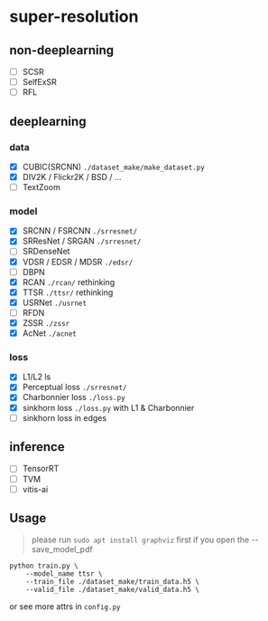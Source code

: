 # super-resolution

## non-deeplearning

- [ ] SCSR
- [ ] SelfExSR
- [ ] RFL

## deeplearning

### data

- [x] CUBIC(SRCNN) `./dataset_make/make_dataset.py`
- [x] DIV2K / Flickr2K / BSD / ... 
- [ ] TextZoom

### model

- [x] SRCNN / FSRCNN  `./srresnet/`
- [x] SRResNet / SRGAN `./srresnet/`
- [ ] SRDenseNet
- [x] VDSR / EDSR / MDSR `./edsr/`
- [ ] DBPN
- [x] RCAN `./rcan/`  rethinking
- [x] TTSR `./ttsr/`  rethinking 
- [x] USRNet `./usrnet`
- [ ] RFDN
- [x] ZSSR `./zssr`
- [x] AcNet `./acnet`

### loss

- [x] L1/L2 ls
- [x] Perceptual loss `./srresnet/`
- [x] Charbonnier loss `./loss.py`
- [x] sinkhorn loss `./loss.py`  with L1 & Charbonnier
- [ ] sinkhorn loss in edges

## inference

- [ ] TensorRT
- [ ] TVM
- [ ] vitis-ai

## Usage

> please run `sudo apt install graphviz` first if you open the --save_model_pdf

```
python train.py \
    --model_name ttsr \
    --train_file ./dataset_make/train_data.h5 \
    --valid_file ./dataset_make/valid_data.h5 \
```

or see more attrs in `config.py`
